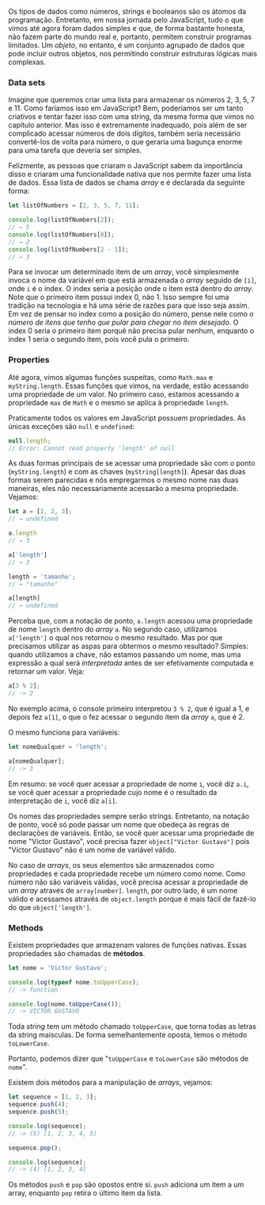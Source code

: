 Os tipos de dados como números, strings e booleanos são os átomos da programação. Entretanto, em nossa jornada pelo JavaScript, tudo o que vimos até agora foram dados simples e que, de forma bastante honesta, não fazem parte do mundo real e, portanto, permitem construir programas limitados. Um _objeto_, no entanto, é um conjunto agrupado de dados que pode incluir outros objetos, nos permitindo construir estruturas lógicas mais complexas.

### Data sets

Imagine que queremos criar uma lista para armazenar os números 2, 3, 5, 7 e 11. Como faríamos isso em JavaScript? Bem, poderíamos ser um tanto criativos e tentar fazer isso com uma string, da mesma forma que vimos no capítulo anterior. Mas isso é extremamente inadequado, pois além de ser complicado acessar números de dois dígitos, também seria necessário convertê-los de volta para número, o que geraria uma bagunça enorme para uma tarefa que deveria ser simples.

Felizmente, as pessoas que criaram o JavaScript sabem da importância disso e criaram uma funcionalidade nativa que nos permite fazer uma lista de dados. Essa lista de dados se chama _array_ e é declarada da seguinte forma:

```javascript
let listOfNumbers = [2, 3, 5, 7, 11];

console.log(listOfNumbers[2]);
// → 5
console.log(listOfNumbers[0]);
// → 2
console.log(listOfNumbers[2 - 1]);
// → 3
```

Para se invocar um determinado item de um _array_, você simplesmente invoca o nome da variável em que está armazenada o _array_ seguido de ```[i]```, onde ```i``` é o index. O index seria a posição onde o item está dentro do _array_. Note que o primeiro item possui index 0, não 1. Isso sempre foi uma tradição na tecnologia e há uma série de razões para que isso seja assim. Em vez de pensar no index como a posição do número, pense nele como _o número de itens que tenho que pular para chegar no item desejado_. O index 0 seria o primeiro item porquê não precisa pular nenhum, enquanto o index 1 seria o segundo item, pois você pula o primeiro.

### Properties

Até agora, vimos algumas funções suspeitas, como ```Math.max``` e ```myString.length```. Essas funções que vimos, na verdade, estão acessando uma propriedade de um valor. No primeiro caso, estamos acessando a propriedade ```max``` de ```Math``` e o mesmo se aplica à propriedade ```length```.

Praticamente todos os valores em JavaScript possuem propriedades. As únicas exceções são ```null``` e ```undefined```:

```javascript
null.length;
// Error: Cannot read property 'length' of null
```

As duas formas principais de se acessar uma propriedade são com o ponto (```myString.length```) e com as chaves (```myString[length]```). Apesar das duas formas serem parecidas e nós empregarmos o mesmo nome nas duas maneiras, eles não necessariamente acessarão a mesma propriedade. Vejamos:

```javascript
let a = [1, 2, 3];
// → undefined

a.length
// → 3

a['length']
// → 3

length = 'tamanho';
// → "tamanho"

a[length]
// → undefined
```

Perceba que, com a notação de ponto, ```a.length``` acessou uma propriedade de nome ```length``` dentro do _array_ ```a```. No segundo caso, utilizamos ```a['length']``` o qual nos retornou o mesmo resultado. Mas por que precisamos utilizar as aspas para obtermos o mesmo resultado? Simples: quando utilizamos a chave, não estamos passando um nome, mas uma expressão a qual será _interpretada_ antes de ser efetivamente computada e retornar um valor. Veja:

```javascript
a[3 % 2];
// -> 2
```
No exemplo acima, o console primeiro interpretou ```3 % 2```, que é igual a 1, e depois fez ```a[1]```, o que o fez acessar o segundo item da _array_ ```a```, que é 2.

O mesmo funciona para variáveis:

```javascript
let nomeQualquer = 'length';

a[nomeQualquer];
// -> 3
```

Em resumo: se você quer acessar a propriedade de nome ```i```, você diz ```a.i```, se você quer acessar a propriedade cujo nome é o resultado da interpretação de ```i```, você diz ```a[i]```.

Os nomes das propriedades sempre serão strings. Entretanto, na notação de ponto, você só pode passar um nome que obedeça às regras de declarações de variáveis. Então, se você quer acessar uma propriedade de nome "Víctor Gustavo", você precisa fazer ```object["Victor Gustavo"]``` pois "Víctor Gustavo" não é um nome de variável válido.

No caso de _arrays_, os seus elementos são armazenados como propriedades e cada propriedade recebe um número como nome. Como número não são variáveis válidas, você precisa acessar a propriedade de um _array_ através de ```array[number]```. ```length```, por outro lado, é um nome válido e acessamos através de ```object.length``` porque é mais fácil de fazê-lo do que ```object['length']```.

### Methods

Existem propriedades que armazenam valores de funções nativas. Essas propriedades são chamadas de **métodos**.

```javascript
let nome = 'Victor Gustavo';

console.log(typeof nome.toUpperCase);
// -> function

console.log(nome.toUpperCase());
// -> VICTOR GUSTAVO
```

Toda _string_ tem um método chamado ```toUpperCase```, que torna todas as letras da string maísculas. De forma semelhantemente oposta, temos o método ```toLowerCase```.

Portanto, podemos dizer que "```toUpperCase``` e ```toLowerCase``` são métodos de ```nome```".

Existem dois métodos para a manipulação de _arrays_, vejamos:

```javascript
let sequence = [1, 2, 3];
sequence.push(4);
sequence.push(5);

console.log(sequence);
// -> (5) [1, 2, 3, 4, 5]

sequence.pop();

console.log(sequence);
// -> (4) [1, 2, 3, 4]
```

Os métodos ```push``` e ```pop``` são opostos entre si. ```push``` adiciona um item a um array, enquanto ```pop``` retira o último item da lista.

